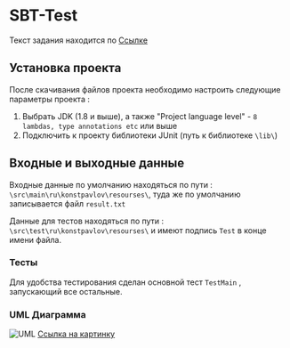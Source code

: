 # SBT-Test
Текст задания находится по [Ссылке](https://github.com/KonstantinPavlov/SBT-Test/blob/master/task.md "Задание к проекту")

## Установка проекта

После скачивания файлов проекта необходимо настроить следующие параметры проекта :

1. Выбрать JDK (1.8 и выше), а также "Project language level" - `8 lambdas, type annotations etc` или выше
2. Подключить к проекту библиотеки JUnit (путь к библиотеке `\lib\`)

## Входные и выходные данные

Входные данные по умолчанию находяться по пути : `\src\main\ru\konstpavlov\resourses\`, туда же по умолчанию записывается файл `result.txt`

Данные для тестов находяться по пути : `\src\test\ru\konstpavlov\resourses\` и имеют подпись `Test` в конце имени файла.

### Тесты

Для удобства тестирования сделан основной тест `TestMain` , запускающий все остальные.

### UML Диаграмма

![UML](http://s8.hostingkartinok.com/uploads/images/2017/01/58944a63799708aa324b9708bb81ffd5.jpg)
[Ссылка на картинку](http://s8.hostingkartinok.com/uploads/images/2017/01/58944a63799708aa324b9708bb81ffd5.jpg)
